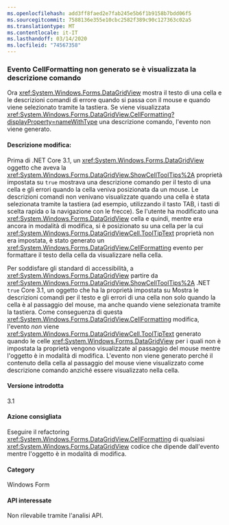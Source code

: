 ```yaml
---
ms.openlocfilehash: add3ff8faed2e7fab245e5b6f1b9158b7bdd06f5
ms.sourcegitcommit: 7588136e355e10cbc2582f389c90c127363c02a5
ms.translationtype: MT
ms.contentlocale: it-IT
ms.lasthandoff: 03/14/2020
ms.locfileid: "74567358"
---
```

### <a name="cellformatting-event-not-raised-if-tooltip-is-shown"></a>Evento CellFormatting non generato se è visualizzata la descrizione comando

Ora <xref:System.Windows.Forms.DataGridView> mostra il testo di una cella e le descrizioni comandi di errore quando si passa con il mouse e quando viene selezionato tramite la tastiera. Se viene visualizzata <xref:System.Windows.Forms.DataGridView.CellFormatting?displayProperty=nameWithType> una descrizione comando, l'evento non viene generato.

#### <a name="change-description"></a>Descrizione modifica:

Prima di .NET Core 3.1, un <xref:System.Windows.Forms.DataGridView> oggetto che aveva la <xref:System.Windows.Forms.DataGridView.ShowCellToolTips%2A> proprietà impostata su `true` mostrava una descrizione comando per il testo di una cella e gli errori quando la cella veniva posizionata da un mouse. Le descrizioni comandi non venivano visualizzate quando una cella è stata selezionata tramite la tastiera (ad esempio, utilizzando il tasto TAB, i tasti di scelta rapida o la navigazione con le frecce). Se l'utente ha modificato una <xref:System.Windows.Forms.DataGridView> cella e quindi, mentre era ancora in modalità di modifica, si è posizionato su una cella per la cui <xref:System.Windows.Forms.DataGridViewCell.ToolTipText> proprietà non era impostata, è stato generato un <xref:System.Windows.Forms.DataGridView.CellFormatting> evento per formattare il testo della cella da visualizzare nella cella.

Per soddisfare gli standard di accessibilità, a <xref:System.Windows.Forms.DataGridView> partire da <xref:System.Windows.Forms.DataGridView.ShowCellToolTips%2A> .NET `true` Core 3.1, un oggetto che ha la proprietà impostata su Mostra le descrizioni comandi per il testo e gli errori di una cella non solo quando la cella è al passaggio del mouse, ma anche quando viene selezionata tramite la tastiera. Come conseguenza di questa <xref:System.Windows.Forms.DataGridView.CellFormatting> modifica, l'evento *non* viene <xref:System.Windows.Forms.DataGridViewCell.ToolTipText> generato quando le celle <xref:System.Windows.Forms.DataGridView> per i quali non è impostata la proprietà vengono visualizzate al passaggio del mouse mentre l'oggetto è in modalità di modifica. L'evento non viene generato perché il contenuto della cella al passaggio del mouse viene visualizzato come descrizione comando anziché essere visualizzato nella cella.

#### <a name="version-introduced"></a>Versione introdotta

3.1

#### <a name="recommended-action"></a>Azione consigliata

Eseguire il refactoring <xref:System.Windows.Forms.DataGridView.CellFormatting> di qualsiasi <xref:System.Windows.Forms.DataGridView> codice che dipende dall'evento mentre l'oggetto è in modalità di modifica.

#### <a name="category"></a>Category

Windows Form

#### <a name="affected-apis"></a>API interessate

Non rilevabile tramite l'analisi API.

<!-- 

### Affected APIs

- Not detectable via API analysis.

-->
